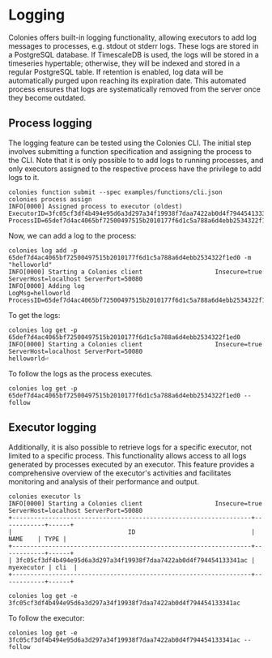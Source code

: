# Logging 
Colonies offers built-in logging functionality, allowing executors to add log messages to processes, e.g. stdout ot stderr logs. These logs are stored in a PostgreSQL database. If TimescaleDB is used, the logs will be stored in a timeseries hypertable; otherwise, they will be indexed and stored in a regular PostgreSQL table.
If retention is enabled, log data will be automatically purged upon reaching its expiration date. This automated process ensures that logs are systematically removed from the server once they become outdated. 

## Process logging
The logging feature can be tested using the Colonies CLI. The initial step involves submitting a function specification and assigning the process to the CLI. Note that it is only possible to to add logs to running processes, and only executors assigned to the respective process have the privilege to add logs to it.

```console
colonies function submit --spec examples/functions/cli.json
colonies process assign 
INFO[0000] Assigned process to executor (oldest)         ExecutorID=3fc05cf3df4b494e95d6a3d297a34f19938f7daa7422ab0d4f794454133341ac ProcessID=65def7d4ac4065bf72500497515b2010177f6d1c5a788a6d4ebb2534322f1ed0
```

Now, we can add a log to the process:
```console
colonies log add -p 65def7d4ac4065bf72500497515b2010177f6d1c5a788a6d4ebb2534322f1ed0 -m "helloworld"
INFO[0000] Starting a Colonies client                    Insecure=true ServerHost=localhost ServerPort=50080
INFO[0000] Adding log                                    LogMsg=helloworld ProcessID=65def7d4ac4065bf72500497515b2010177f6d1c5a788a6d4ebb2534322f1ed0
```

To get the logs:
```console
colonies log get -p 65def7d4ac4065bf72500497515b2010177f6d1c5a788a6d4ebb2534322f1ed0 
INFO[0000] Starting a Colonies client                    Insecure=true ServerHost=localhost ServerPort=50080
helloworld⏎
```

To follow the logs as the process executes. 
```console
colonies log get -p 65def7d4ac4065bf72500497515b2010177f6d1c5a788a6d4ebb2534322f1ed0 --follow
```

## Executor logging
Additionally, it is also possible to retrieve logs for a specific executor, not limited to a specific process. This functionality allows access to all logs generated by processes executed by an executor. This feature provides a comprehensive overview of the executor's activities and facilitates monitoring and analysis of their performance and output.

```console
colonies executor ls 
INFO[0000] Starting a Colonies client                    Insecure=true ServerHost=localhost ServerPort=50080
+------------------------------------------------------------------+------------+------+
|                                ID                                |    NAME    | TYPE |
+------------------------------------------------------------------+------------+------+
| 3fc05cf3df4b494e95d6a3d297a34f19938f7daa7422ab0d4f794454133341ac | myexecutor | cli  |
+------------------------------------------------------------------+------------+------+

colonies log get -e 3fc05cf3df4b494e95d6a3d297a34f19938f7daa7422ab0d4f794454133341ac
```

To follow the executor:
```console
colonies log get -e 3fc05cf3df4b494e95d6a3d297a34f19938f7daa7422ab0d4f794454133341ac --follow
```
